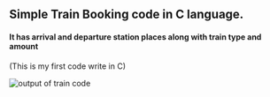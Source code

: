 ## Simple Train Booking code in C language.
#### It has arrival and departure station places along with train type and amount
(This is my first code write in C)


![output of train code](https://github.com/Cherrismaa/Train_booking/assets/96901979/a5de9072-fcff-42dd-8853-18e270d6eaf1)
